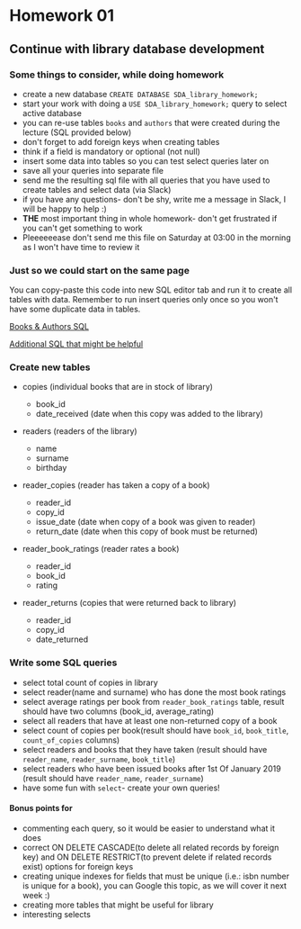 # Homework 01
## Continue with library database development

### Some things to consider, while doing homework 
- create a new database `CREATE DATABASE SDA_library_homework;`
- start your work with doing a ```USE SDA_library_homework;``` query to select active database
- you can re-use tables `books` and `authors` that were created during the lecture (SQL provided below)
- don't forget to add foreign keys when creating tables
- think if a field is mandatory or optional (not null) 
- insert some data into tables so you can test select queries later on 
- save all your queries into separate file
- send me the resulting sql file with all queries that you have used to create tables and select data (via Slack)
- if you have any questions- don't be shy, write me a message in Slack, I will be happy to help :)
- **THE** most important thing in whole homework- don't get frustrated if you can't get something to work
- Pleeeeeease don't send me this file on Saturday at 03:00 in the morning as I won't have time to review it

### Just so we could start on the same page
You can copy-paste this code into new SQL editor tab and run it to create all tables with data. Remember to run insert queries only once so you won't have some duplicate data in tables.

[Books & Authors SQL](homework_01.sql)

[Additional SQL that might be helpful](homework_01_additional.sql)

### Create new tables
- copies (individual books that are in stock of library)
    - book_id
    - date_received (date when this copy was added to the library)

- readers (readers of the library)
    - name
    - surname
    - birthday

- reader_copies (reader has taken a copy of a book)
    - reader_id
    - copy_id
    - issue_date (date when copy of a book was given to reader)
    - return_date (date when this copy of book must be returned)

- reader_book_ratings (reader rates a book)
    - reader_id
    - book_id
    - rating
    
- reader_returns (copies that were returned back to library)
    - reader_id
    - copy_id
    - date_returned

### Write some SQL queries
- select total count of copies in library
- select reader(name and surname) who has done the most book ratings
- select average ratings per book from `reader_book_ratings` table, result should have two columns (book_id, average_rating)
- select all readers that have at least one non-returned copy of a book
- select count of copies per book(result should have `book_id`, `book_title`, `count_of_copies` columns)
- select readers and books that they have taken (result should have `reader_name`, `reader_surname`, `book_title`)
- select readers who have been issued books after 1st Of January 2019 (result should have `reader_name`, `reader_surname`)
- have some fun with `select`- create your own queries!

#### Bonus points for
- commenting each query, so it would be easier to understand what it does
- correct ON DELETE CASCADE(to delete all related records by foreign key) and ON DELETE RESTRICT(to prevent delete if related records exist) options for foreign keys
- creating unique indexes for fields that must be unique (i.e.: isbn number is unique for a book), you can Google this topic, as we will cover it next week :)
- creating more tables that might be useful for library
- interesting selects


